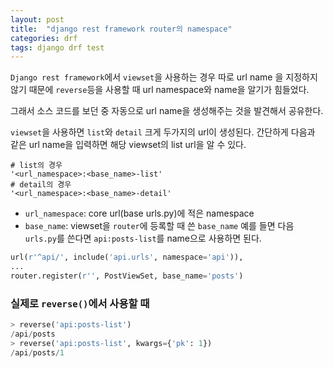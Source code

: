 ```yaml
---
layout: post 
title:  "django rest framework router의 namespace"
categories: drf
tags: django drf test
---
```



`Django rest framework`에서 `viewset`을 사용하는 경우 따로 url name 을 지정하지 않기 때문에 `reverse`등을 사용할 때 url namespace와 name을 알기가 힘들었다.

그래서 소스 코드를 보던 중 자동으로 url name을 생성해주는 것을 발견해서 공유한다.


`viewset`을 사용하면 `list`와 `detail` 크게 두가지의 url이 생성된다. 
간단하게 다음과 같은 url name을 입력하면 해당 viewset의 list url을 알 수 있다.
```
# list의 경우
'<url_namespace>:<base_name>-list'
# detail의 경우
'<url_namespace>:<base_name>-detail'
```

- `url_namespace`: core url(base urls.py)에 적은 namespace
- `base_name`: viewset을 `router`에 등록할 때 쓴 `base_name`
예를 들면 다음 `urls.py`를 쓴다면 `api:posts-list`를 name으로 사용하면 된다.
```python
url(r'^api/', include('api.urls', namespace='api')),
...
router.register(r'', PostViewSet, base_name='posts')
```

### 실제로 `reverse()`에서 사용할 때

```python
> reverse('api:posts-list')
/api/posts
> reverse('api:posts-list', kwargs={'pk': 1})
/api/posts/1
```
